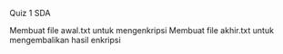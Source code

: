 Quiz 1 SDA 


Membuat file awal.txt untuk mengenkripsi
Membuat file akhir.txt untuk mengembalikan hasil enkripsi 
